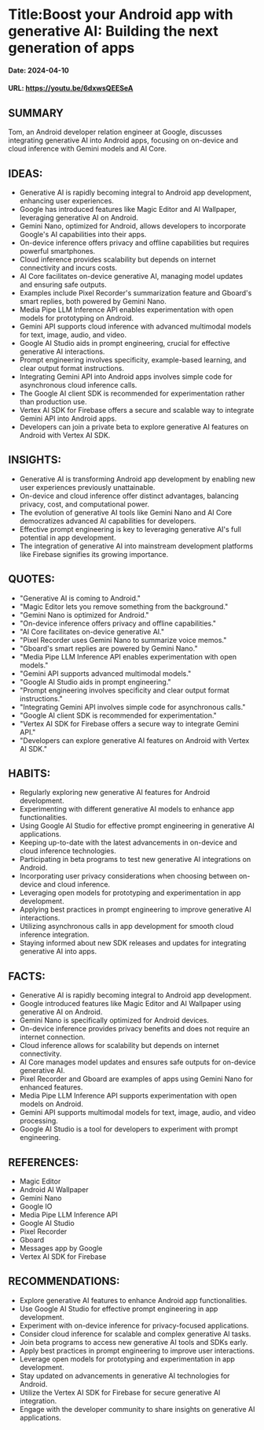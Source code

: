 # Title:Boost your Android app with generative AI: Building the next generation of apps
#### Date: 2024-04-10
#### URL: https://youtu.be/6dxwsQEESeA



## SUMMARY

Tom, an Android developer relation engineer at Google, discusses integrating generative AI into Android apps, focusing on on-device and cloud inference with Gemini models and AI Core.

## IDEAS:

- Generative AI is rapidly becoming integral to Android app development, enhancing user experiences.
- Google has introduced features like Magic Editor and AI Wallpaper, leveraging generative AI on Android.
- Gemini Nano, optimized for Android, allows developers to incorporate Google's AI capabilities into their apps.
- On-device inference offers privacy and offline capabilities but requires powerful smartphones.
- Cloud inference provides scalability but depends on internet connectivity and incurs costs.
- AI Core facilitates on-device generative AI, managing model updates and ensuring safe outputs.
- Examples include Pixel Recorder's summarization feature and Gboard's smart replies, both powered by Gemini Nano.
- Media Pipe LLM Inference API enables experimentation with open models for prototyping on Android.
- Gemini API supports cloud inference with advanced multimodal models for text, image, audio, and video.
- Google AI Studio aids in prompt engineering, crucial for effective generative AI interactions.
- Prompt engineering involves specificity, example-based learning, and clear output format instructions.
- Integrating Gemini API into Android apps involves simple code for asynchronous cloud inference calls.
- The Google AI client SDK is recommended for experimentation rather than production use.
- Vertex AI SDK for Firebase offers a secure and scalable way to integrate Gemini API into Android apps.
- Developers can join a private beta to explore generative AI features on Android with Vertex AI SDK.

## INSIGHTS:

- Generative AI is transforming Android app development by enabling new user experiences previously unattainable.
- On-device and cloud inference offer distinct advantages, balancing privacy, cost, and computational power.
- The evolution of generative AI tools like Gemini Nano and AI Core democratizes advanced AI capabilities for developers.
- Effective prompt engineering is key to leveraging generative AI's full potential in app development.
- The integration of generative AI into mainstream development platforms like Firebase signifies its growing importance.

## QUOTES:

- "Generative AI is coming to Android."
- "Magic Editor lets you remove something from the background."
- "Gemini Nano is optimized for Android."
- "On-device inference offers privacy and offline capabilities."
- "AI Core facilitates on-device generative AI."
- "Pixel Recorder uses Gemini Nano to summarize voice memos."
- "Gboard's smart replies are powered by Gemini Nano."
- "Media Pipe LLM Inference API enables experimentation with open models."
- "Gemini API supports advanced multimodal models."
- "Google AI Studio aids in prompt engineering."
- "Prompt engineering involves specificity and clear output format instructions."
- "Integrating Gemini API involves simple code for asynchronous calls."
- "Google AI client SDK is recommended for experimentation."
- "Vertex AI SDK for Firebase offers a secure way to integrate Gemini API."
- "Developers can explore generative AI features on Android with Vertex AI SDK."

## HABITS:

- Regularly exploring new generative AI features for Android development.
- Experimenting with different generative AI models to enhance app functionalities.
- Using Google AI Studio for effective prompt engineering in generative AI applications.
- Keeping up-to-date with the latest advancements in on-device and cloud inference technologies.
- Participating in beta programs to test new generative AI integrations on Android.
- Incorporating user privacy considerations when choosing between on-device and cloud inference.
- Leveraging open models for prototyping and experimentation in app development.
- Applying best practices in prompt engineering to improve generative AI interactions.
- Utilizing asynchronous calls in app development for smooth cloud inference integration.
- Staying informed about new SDK releases and updates for integrating generative AI into apps.

## FACTS:

- Generative AI is rapidly becoming integral to Android app development.
- Google introduced features like Magic Editor and AI Wallpaper using generative AI on Android.
- Gemini Nano is specifically optimized for Android devices.
- On-device inference provides privacy benefits and does not require an internet connection.
- Cloud inference allows for scalability but depends on internet connectivity.
- AI Core manages model updates and ensures safe outputs for on-device generative AI.
- Pixel Recorder and Gboard are examples of apps using Gemini Nano for enhanced features.
- Media Pipe LLM Inference API supports experimentation with open models on Android.
- Gemini API supports multimodal models for text, image, audio, and video processing.
- Google AI Studio is a tool for developers to experiment with prompt engineering.

## REFERENCES:

- Magic Editor
- Android AI Wallpaper
- Gemini Nano
- Google IO
- Media Pipe LLM Inference API
- Google AI Studio
- Pixel Recorder
- Gboard
- Messages app by Google
- Vertex AI SDK for Firebase

## RECOMMENDATIONS:

- Explore generative AI features to enhance Android app functionalities.
- Use Google AI Studio for effective prompt engineering in app development.
- Experiment with on-device inference for privacy-focused applications.
- Consider cloud inference for scalable and complex generative AI tasks.
- Join beta programs to access new generative AI tools and SDKs early.
- Apply best practices in prompt engineering to improve user interactions.
- Leverage open models for prototyping and experimentation in app development.
- Stay updated on advancements in generative AI technologies for Android.
- Utilize the Vertex AI SDK for Firebase for secure generative AI integration.
- Engage with the developer community to share insights on generative AI applications.